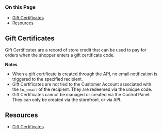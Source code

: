 <div class="otp" id="no-index">

### On this Page	
- [Gift Certificates](#gift_certificates)
- [Resources](#resources)

</div>

## Gift Certificates
Gift Certificates are a record of store credit that can be used to pay for orders when the shopper enters a gift certificate code. 

**Notes**
<br>

- When a gift certificate is created through the API, no email notification is triggered to the specified recipient.
- Gift Certificates are not tied to the Customer Account associated with the `to_email` of the recipient. They are redeemed via the unique code.
- Gift Certificates cannot be managed or created via the Control Panel. They can only be created via the storefront, or via API.

## Resources
- [Gift Certificates](https://support.bigcommerce.com/s/article/Gift-Certificates)

